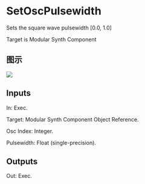 # SetOscPulsewidth

Sets the square wave pulsewidth [0.0, 1.0]

Target is Modular Synth Component

## 图示

![]($-20221218-21081501.png)

## Inputs

In: Exec.

Target: Modular Synth Component Object Reference.

Osc Index: Integer.

Pulsewidth: Float (single-precision).  

## Outputs

Out: Exec.


